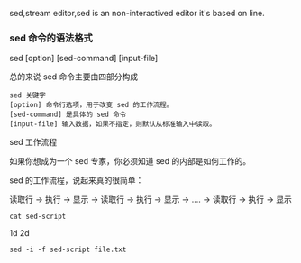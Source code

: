 sed,stream editor,sed is an non-interactived editor
it's based on line.

### sed 命令的语法格式

sed [option] [sed-command] [input-file]

总的来说 sed 命令主要由四部分构成

    sed 关键字
    [option] 命令行选项，用于改变 sed 的工作流程。
    [sed-command] 是具体的 sed 命令
    [input-file] 输入数据，如果不指定，则默认从标准输入中读取。

sed 工作流程

如果你想成为一个 sed 专家，你必须知道 sed 的内部是如何工作的。

sed 的工作流程，说起来真的很简单：

读取行 -> 执行 -> 显示 -> 读取行 -> 执行 -> 显示 -> .... -> 读取行 -> 执行 -> 显示

```
cat sed-script
```

1d
2d

```
sed -i -f sed-script file.txt
```
